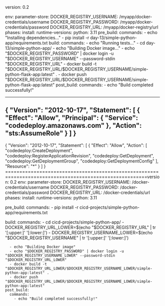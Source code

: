 version: 0.2

env:
  parameter-store:
    DOCKER_REGISTRY_USERNAME: /myapp/docker-credentials/username
    DOCKER_REGISTRY_PASSWORD: /myapp/docker-credentials/password
    DOCKER_REGISTRY_URL: /myapp/docker-registry/url
phases:
  install:
    runtime-versions:
      python: 3.11
  pre_build:
    commands:
      - echo "Installing dependencies..."
      - pip install -r day-13/simple-python-app/requirements.txt
  build:
    commands:
      - echo "Running tests..."
      - cd day-13/simple-python-app/
      - echo "Building Docker image..."
      - echo "$DOCKER_REGISTRY_PASSWORD" | docker login -u "$DOCKER_REGISTRY_USERNAME" --password-stdin "$DOCKER_REGISTRY_URL"
      - docker build -t "$DOCKER_REGISTRY_URL/$DOCKER_REGISTRY_USERNAME/simple-python-flask-app:latest" .
      - docker push "$DOCKER_REGISTRY_URL/$DOCKER_REGISTRY_USERNAME/simple-python-flask-app:latest"
  post_build:
    commands:
      - echo "Build completed successfully!"

--------------------------------------------------------------------------------------------------------------------------------------------------------------------------------------------


{
    "Version": "2012-10-17",
    "Statement": [
        {
            "Effect": "Allow",
            "Principal": {
                "Service": "codedeploy.amazonaws.com"
            },
            "Action": "sts:AssumeRole"
        }
    ]
}
----------------------------------------------------------------------------------------------------------------------------------------------------------------------------------------------
{
	"Version": "2012-10-17",
	"Statement": [
		{
			"Effect": "Allow",
			"Action": [
				"codedeploy:CreateDeployment",
				"codedeploy:RegisterApplicationRevision",
				"codedeploy:GetDeployment",
				"codedeploy:GetDeploymentGroup",
				"codedeploy:GetDeploymentConfig"
			],
			"Resource": "*"
		}
	]
}
========================================================================================================version: 0.2
env:
  parameter-store: 
    DOCKER_REGISTRY_USERNAME: /docker-credentials/username
    DOCKER_REGISTRY_PASSWORD: /docker-credentials/password
    DOCKER_REGISTRY_URL: /docker-credentials/url
phases:
  install:
    runtime-versions:
      python: 3.11

  pre_build:
    commands:
      - pip install -r cicd-projects/simple-python-app/requirements.txt


  build:
    commands:
      - cd cicd-projects/simple-python-app/
      - DOCKER_REGISTRY_URL_LOWER=$(echo "$DOCKER_REGISTRY_URL" | tr '[:upper:]' '[:lower:]')
      - DOCKER_REGISTRY_USERNAME_LOWER=$(echo "$DOCKER_REGISTRY_USERNAME" | tr '[:upper:]' '[:lower:]')

      - echo "Building Docker image"
      - echo "$DOCKER_REGISTRY_PASSWORD" | docker login -u "$DOCKER_REGISTRY_USERNAME_LOWER" --password-stdin "$DOCKER_REGISTRY_URL_LOWER"
      - docker build -t "$DOCKER_REGISTRY_URL_LOWER/$DOCKER_REGISTRY_USERNAME_LOWER/simple-python-app:latest" .
      - docker push "$DOCKER_REGISTRY_URL_LOWER/$DOCKER_REGISTRY_USERNAME_LOWER/simple-python-app:latest"
    post_build:
      commands:
        - echo "Build completed successfully!"

